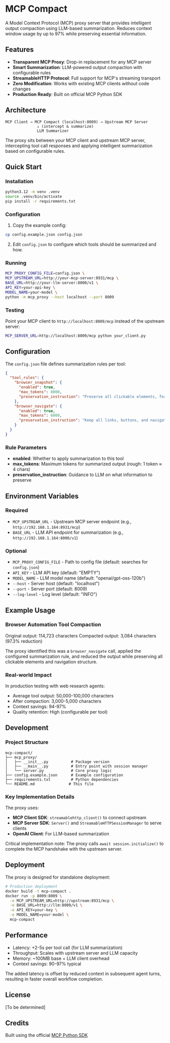 # MCP Compact

A Model Context Protocol (MCP) proxy server that provides intelligent output compaction using LLM-based summarization. Reduces context window usage by up to 97% while preserving essential information.

## Features

- **Transparent MCP Proxy**: Drop-in replacement for any MCP server
- **Smart Summarization**: LLM-powered output compaction with configurable rules
- **StreamableHTTP Protocol**: Full support for MCP's streaming transport
- **Zero Modification**: Works with existing MCP clients without code changes
- **Production Ready**: Built on official MCP Python SDK

## Architecture

```
MCP Client → MCP Compact (localhost:8009) → Upstream MCP Server
              ↓ (intercept & summarize)
              LLM Summarizer
```

The proxy sits between your MCP client and upstream MCP server, intercepting tool call responses and applying intelligent summarization based on configurable rules.

## Quick Start

### Installation

```bash
python3.12 -m venv .venv
source .venv/bin/activate
pip install -r requirements.txt
```

### Configuration

1. Copy the example config:
```bash
cp config.example.json config.json
```

2. Edit `config.json` to configure which tools should be summarized and how.

### Running

```bash
MCP_PROXY_CONFIG_FILE=config.json \
MCP_UPSTREAM_URL=http://your-mcp-server:8931/mcp \
BASE_URL=http://your-llm-server:8000/v1 \
API_KEY=your-api-key \
MODEL_NAME=your-model \
python -m mcp_proxy --host localhost --port 8009
```

### Testing

Point your MCP client to `http://localhost:8009/mcp` instead of the upstream server:

```bash
MCP_SERVER_URL=http://localhost:8009/mcp python your_client.py
```

## Configuration

The `config.json` file defines summarization rules per tool:

```json
{
  "tool_rules": {
    "browser_snapshot": {
      "enabled": true,
      "max_tokens": 8000,
      "preservation_instruction": "Preserve all clickable elements, form fields, and interactive components. Maintain page structure and navigation elements."
    },
    "browser_navigate": {
      "enabled": true,
      "max_tokens": 6000,
      "preservation_instruction": "Keep all links, buttons, and navigation elements. Preserve page title and main content structure."
    }
  }
}
```

### Rule Parameters

- **enabled**: Whether to apply summarization to this tool
- **max_tokens**: Maximum tokens for summarized output (rough: 1 token ≈ 4 chars)
- **preservation_instruction**: Guidance to LLM on what information to preserve

## Environment Variables

### Required

- `MCP_UPSTREAM_URL` - Upstream MCP server endpoint (e.g., `http://192.168.1.164:8931/mcp`)
- `BASE_URL` - LLM API endpoint for summarization (e.g., `http://192.168.1.164:8000/v1`)

### Optional

- `MCP_PROXY_CONFIG_FILE` - Path to config file (default: searches for `config.json`)
- `API_KEY` - LLM API key (default: "EMPTY")
- `MODEL_NAME` - LLM model name (default: "openai/gpt-oss-120b")
- `--host` - Server host (default: "localhost")
- `--port` - Server port (default: 8009)
- `--log-level` - Log level (default: "INFO")

## Example Usage

### Browser Automation Tool Compaction

Original output: 114,723 characters
Compacted output: 3,084 characters (97.3% reduction)

The proxy identified this was a `browser_navigate` call, applied the configured summarization rule, and reduced the output while preserving all clickable elements and navigation structure.

### Real-world Impact

In production testing with web research agents:
- Average tool output: 50,000-100,000 characters
- After compaction: 3,000-5,000 characters
- Context savings: 94-97%
- Quality retention: High (configurable per tool)

## Development

### Project Structure

```
mcp-compact/
├── mcp_proxy/
│   ├── __init__.py          # Package version
│   ├── __main__.py          # Entry point with session manager
│   └── server.py            # Core proxy logic
├── config.example.json      # Example configuration
├── requirements.txt         # Python dependencies
└── README.md               # This file
```

### Key Implementation Details

The proxy uses:
- **MCP Client SDK**: `streamablehttp_client()` to connect upstream
- **MCP Server SDK**: `Server()` and `StreamableHTTPSessionManager` to serve clients
- **OpenAI Client**: For LLM-based summarization

Critical implementation note: The proxy calls `await session.initialize()` to complete the MCP handshake with the upstream server.

## Deployment

The proxy is designed for standalone deployment:

```bash
# Production deployment
docker build -t mcp-compact .
docker run -p 8009:8009 \
  -e MCP_UPSTREAM_URL=http://upstream:8931/mcp \
  -e BASE_URL=http://llm:8000/v1 \
  -e API_KEY=your-key \
  -e MODEL_NAME=your-model \
  mcp-compact
```

## Performance

- Latency: +2-5s per tool call (for LLM summarization)
- Throughput: Scales with upstream server and LLM capacity
- Memory: ~100MB base + LLM client overhead
- Context savings: 90-97% typical

The added latency is offset by reduced context in subsequent agent turns, resulting in faster overall workflow completion.

## License

[To be determined]

## Credits

Built using the official [MCP Python SDK](https://github.com/modelcontextprotocol/python-sdk)
